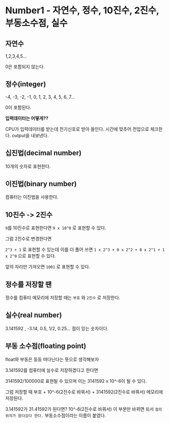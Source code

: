 # Number1 - 자연수, 정수, 10진수, 2진수, 부동소수점, 실수

## 자연수

1,2,3,4,5...

0은 포함되지 않는다.

## 정수(integer)

-4, -3, -2, -1, 0, 1, 2, 3, 4, 5, 6, 7... 

0이 포함된다. 

**입력데이터는 어떻게??**

CPU가 입력데이터를 받는데 전기신호로 받아 들인다. 시간에 맞추어 전압으로 체크한다. output을 내보낸다.

## 십진법(decimal number)

10개의 숫자로 표현한다. 

## 이진법(binary number)

컴퓨터는 이진법을 사용한다.

## 10진수 -> 2진수

`9`를 10진수로 표현한다면 `9 x 10^0` 로 표현할 수 있다.

그럼 2진수로 변경한다면

`2^3 + 1` 로 표현할 수 있는데 이를 더 풀어 쓰면 `1 x 2^3 + 0 x 2^2 + 0 x 2^1 + 1 x 2^0` 으로 표현할 수 있다.

앞의 자리만 가져오면 `1001` 로 표현할 수 있다.

## 정수를 저장할 땐

정수를 컴퓨터 메모리에 저장할 때는 `부호` 와 `2진수` 로 저장한다.

## 실수(real number)

3.141592 , -3.14, 0.5, 1/2, 0.25... 점이 있는 숫자이다.

## 부동 소수점(floating point)

float와 부동은 둥둥 떠다닌다는 뜻으로 생각해보자

3.141592를 컴퓨터에 실수로 저장하겠다고 한다면

3141592/100000로 표현될 수 있으며 이는 3141592 x 10^-6이 될 수 있다.

그럼 저장할 때 부호 + 10^-6(2진수로 바꿔서) + 3141592(2진수로 바꿔서) 메모리에 저장된다.

3.141592가 31.41592가 된다면? 10^-6(2진수로 바꿔서) 이 부분만 바뀌면 되서 `점의 위치가 왔다갔다 한다.` 부동소수점이라는 이름이 붙였다.





